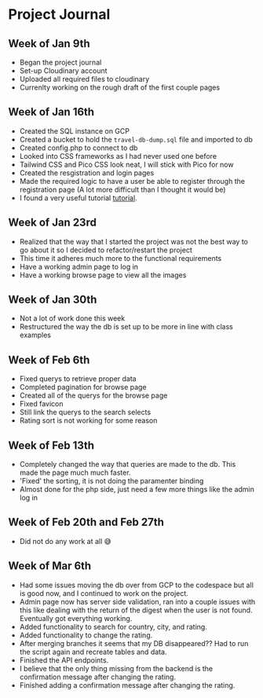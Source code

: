# Project Journal

## Week of Jan 9th

- Began the project journal
- Set-up Cloudinary account
- Uploaded all required files to cloudinary
- Currenlty working on the rough draft of the first couple pages

## Week of Jan 16th

- Created the SQL instance on GCP
- Created a bucket to hold the `travel-db-dump.sql` file and imported to db
- Created config.php to connect to db
- Looked into CSS frameworks as I had never used one before
- Tailwind CSS and Pico CSS look neat, I will stick with Pico for now
- Created the resgistration and login pages
- Made the required logic to have a user be able to register through the registration page (A lot more difficult than I thought it would be)
- I found a very useful tutorial [tutorial](https://youtu.be/BaEm2Qv14oU).

## Week of Jan 23rd

- Realized that the way that I started the project was not the best way to go about it so I decided to refactor/restart the project
- This time it adheres much more to the functional requirements
- Have a working admin page to log in
- Have a working browse page to view all the images

## Week of Jan 30th

- Not a lot of work done this week
- Restructured the way the db is set up to be more in line with class examples

## Week of Feb 6th

- Fixed querys to retrieve proper data
- Completed pagination for browse page
- Created all of the querys for the browse page
- Fixed favicon
- Still link the querys to the search selects
- Rating sort is not working for some reason

## Week of Feb 13th

- Completely changed the way that queries are made to the db. This made the page much much faster.
- 'Fixed' the sorting, it is not doing the paramenter binding
- Almost done for the php side, just need a few more things like the admin log in

## Week of Feb 20th and Feb 27th

- Did not do any work at all 😅

## Week of Mar 6th

- Had some issues moving the db over from GCP to the codespace but all is good now, and I continued to work on the project.
- Admin page now has server side validation, ran into a couple issues with this like dealing with the return of the digest when the user is not found. Eventually got everything working.
- Added functionality to search for country, city, and rating.
- Added functionality to change the rating.
- After merging branches it seems that my DB disappeared?? Had to run the script again and recreate tables and data.
- Finished the API endpoints.
- I believe that the only thing missing from the backend is the confirmation message after changing the rating.
- Finished adding a confirmation message after changing the rating.

